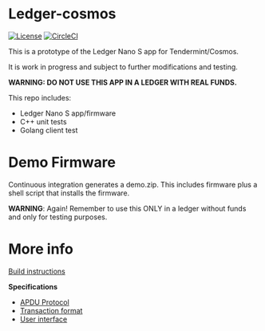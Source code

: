 # Ledger-cosmos
[![License](https://img.shields.io/badge/License-Apache%202.0-blue.svg)](https://opensource.org/licenses/Apache-2.0)
[![CircleCI](https://circleci.com/gh/cosmos/ledger-cosmos/tree/master.svg?style=shield)](https://circleci.com/gh/cosmos/ledger-cosmos/tree/master)

This is a prototype of the Ledger Nano S app for Tendermint/Cosmos. 

It is work in progress and subject to further modifications and testing.

**WARNING: DO NOT USE THIS APP IN A LEDGER WITH REAL FUNDS.**

This repo includes:

- Ledger Nano S app/firmware
- C++ unit tests
- Golang client test

# Demo Firmware

Continuous integration generates a demo.zip. This includes firmware plus a shell script that installs the firmware. 

**WARNING**: Again! Remember to use this ONLY in a ledger without funds and only for testing purposes.

# More info

[Build instructions](./docs/BUILD.md)

**Specifications**

- [APDU Protocol](./docs/PROTOSPEC.md)
- [Transaction format](./docs/TXSPEC.md)
- [User interface](./docs/UISPEC.md)

